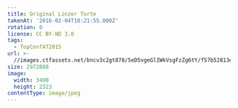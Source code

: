 ```yaml
---
title: Original Linzer Torte
takenAt: '2016-02-04T10:21:55.000Z'
rotation: 0
license: CC BY-ND 3.0
tags:
  - TopConfAT2015
url: >-
  //images.ctfassets.net/bncv3c2gt878/5eD5vgeGlIWkVsgFzZg6tY/f57b52813e9aa608e9f51e8912feb12b/original-linzer-torte_24719022861_o
size: 2972888
image:
  width: 3490
  height: 2323
contentType: image/jpeg
---
```


